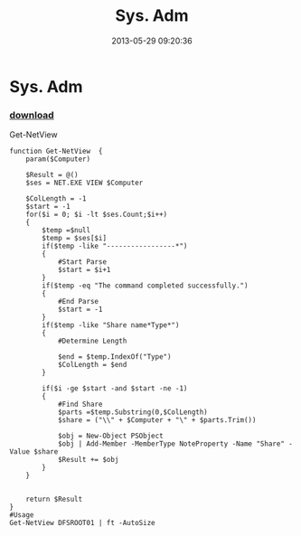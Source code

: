 ﻿---
pid:            4186
poster:         Daniel
title:          Sys. Adm
date:           2013-05-29 09:20:36
format:         posh
parent:         0
parent:         0

---

# Sys. Adm

### [download](4186.ps1)

Get-NetView

```posh
function Get-NetView  {
	param($Computer)
	
	$Result = @()
	$ses = NET.EXE VIEW $Computer

	$ColLength = -1
	$start = -1
	for($i = 0; $i -lt $ses.Count;$i++)
	{
		$temp =$null
		$temp = $ses[$i]
		if($temp -like "-----------------*")
		{
			#Start Parse
			$start = $i+1
		}
		if($temp -eq "The command completed successfully.")
		{
			#End Parse
			$start = -1
		}
		if($temp -like "Share name*Type*")
		{
			#Determine Length

			$end = $temp.IndexOf("Type")
			$ColLength = $end
		}
		
		if($i -ge $start -and $start -ne -1)
		{
			#Find Share
			$parts =$temp.Substring(0,$ColLength)
			$share = ("\\" + $Computer + "\" + $parts.Trim())
			
			$obj = New-Object PSObject
			$obj | Add-Member -MemberType NoteProperty -Name "Share" -Value $share
			$Result += $obj
		}
	}
	
	
	return $Result
}
#Usage	
Get-NetView DFSROOT01 | ft -AutoSize
```
